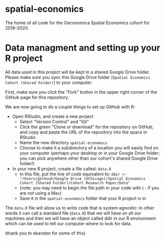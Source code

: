 # spatial-economics
The home of all code for the Oeconomica Spatial Economics cohort for 2019–2020.

# Data managment and setting up your R project
All data used in this project will be kept in a shared Google Drive folder. Please make sure you sync this Google Drive folder (`Spatial Economics Cohort (Shared Folder)`) to your computer.

First, make sure you click the "Fork" button in the upper right corner of the GitHub page for this repository.

We are now going to do a couple things to set up GitHub with R:
- Open RStudio, and create a new project
  - Select "Version Control" and "Git"
  - Click the green "Clone or download" for the repository on GitHub, and copy and paste the URL of the repository into the space in RStudio 
  - Name the new directory `spatial-economics`
  - Choose to make it a subdirectory of a location you will easily find on your computer (perhaps your desktop or in your Google Drive folder; you can pick anywhere other than our cohort's shared Google Drive folder!)
- In your new R project, create a file called: `data.R`
  - In this file, put the line of code equivalent to: `ddir <- "/Users/gelkouh/Google Drive (UChicago)/Spatial Economics Cohort (Shared Folder)/Cohort Research Paper/Data"` 
  - (note: you may need to begin the file path in your code with `C:` if you are not using a Mac)
  - Save it in the `spatial-economics` folder that your R project is in

The `data.R` file will allow us to write code that is system agnostic: in other words it can call a standard file (`data.R`) that we will have on all our machines and then we will have an object called ddir in our R environment which can be used to tell our computer where to look for data. 

(thank you to ekarsten for some of this)
